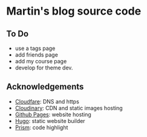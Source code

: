 # Martin's blog source code

## To Do

- use a tags page
- add friends page
- add my course page
- develop for theme dev.

## Acknowledgements


- [Cloudfare](https://www.cloudflare.com/): DNS and https
- [Cloudinary](https://www.cloudinary.com/): CDN and static images hosting
- [Github Pages](https://pages.github.com/): website hosting
- [Hugo](https://gohugo.io/): static website builder
- [Prism](http://prism.com/): code highlight
